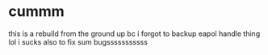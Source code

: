 # cummm
this is a rebuild from the ground up bc i forgot to backup eapol handle thing lol i sucks
also to fix sum bugsssssssssss
